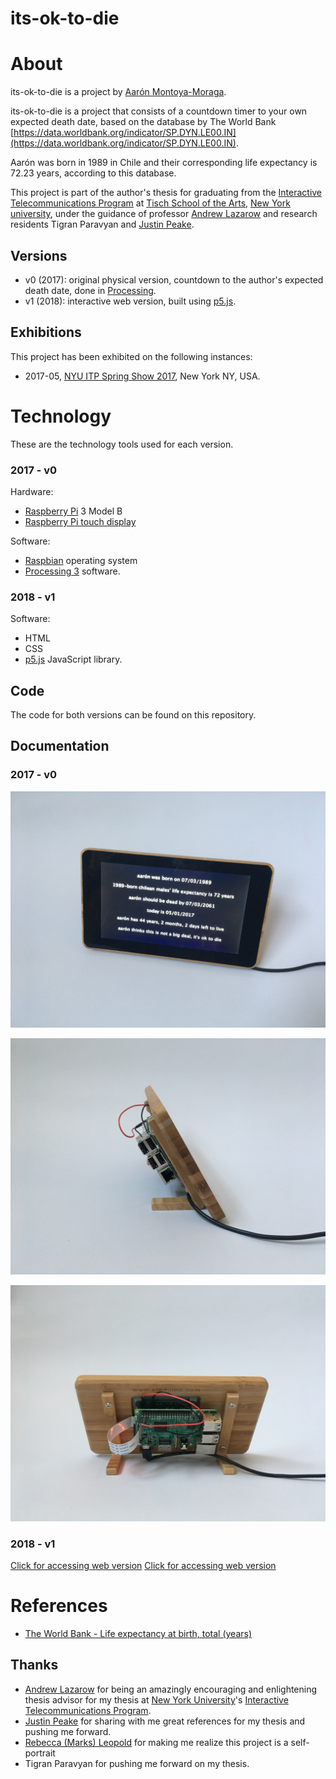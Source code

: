 # its-ok-to-die

# About

 its-ok-to-die is a project by [Aarón Montoya-Moraga](http://montoyamoraga.io/).

its-ok-to-die is a project that consists of a countdown timer to your own expected death date, based on the database by The World Bank [https://data.worldbank.org/indicator/SP.DYN.LE00.IN](https://data.worldbank.org/indicator/SP.DYN.LE00.IN).

Aarón was born in 1989 in Chile and their corresponding life expectancy is 72.23 years, according to this database.

This project is part of the author's thesis for graduating from the [Interactive Telecommunications Program](https://tisch.nyu.edu/itp) at [Tisch School of the Arts](https://tisch.nyu.edu/), [New York university](https://www.nyu.edu/), under the guidance of professor [Andrew Lazarow](https://www.andrewlazarow.com/) and research residents Tigran Paravyan and [Justin Peake](http://articulatedworks.com/).

## Versions

* v0 (2017): original physical version, countdown to the author's expected  death date, done in [Processing](https://processing.org/).
* v1 (2018): interactive web version, built using [p5.js](https://p5js.org/).

## Exhibitions

This project has been exhibited on the following instances:

* 2017-05, [NYU ITP Spring Show 2017](https://itp.nyu.edu/shows/spring2017/category/projects/), New York NY, USA.

# Technology

These are the technology tools used for each version.

### 2017 - v0

Hardware:
* [Raspberry Pi](https://www.raspberrypi.org/) 3 Model B
* [Raspberry Pi touch display](https://www.raspberrypi.org/products/raspberry-pi-touch-display/)

Software:
* [Raspbian](http://www.raspbian.org/) operating system
* [Processing 3](https://processing.org/) software.

### 2018 - v1

Software:

* HTML
* CSS
* [p5.js](https://p5js.org/) JavaScript library.

## Code

The code for both versions can be found on this repository.

## Documentation

### 2017 - v0

![its-ok-to-die-v0-front](./documentation/its-ok-to-die-v0-front.jpg "front")

![its-ok-to-die-v0-side](./documentation/its-ok-to-die-v0-side.jpg "side")

![its-ok-to-die-v0-back](./documentation/its-ok-to-die-v0-back.jpg "back")

### 2018 - v1

[Click for accessing web version](https://github.montoyamoraga.io/its-ok/its-ok-to-die/web/)
[Click for accessing web version](./web/)

# References

* [The World Bank - Life expectancy at birth, total (years)](https://data.worldbank.org/indicator/SP.DYN.LE00.IN)

## Thanks

* [Andrew Lazarow](https://www.andrewlazarow.com/) for being an amazingly encouraging and enlightening thesis advisor for my thesis at [New York University](http://www.nyu.edu/)'s [Interactive Telecommunications Program](https://tisch.nyu.edu/itp).
* [Justin Peake](http://articulatedworks.com/) for sharing with me great references for my thesis and pushing me forward.
* [Rebecca (Marks) Leopold](http://site.rebeccaleopold.com/) for making me realize this project is a self-portrait
* Tigran Paravyan for pushing me forward on my thesis.
